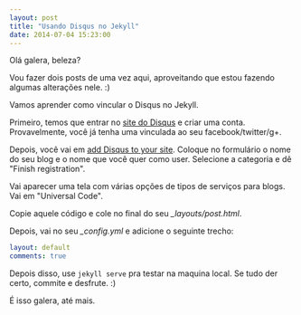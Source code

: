 ```yaml
---
layout: post
title: "Usando Disqus no Jekyll"
date: 2014-07-04 15:23:00
---
```


Olá galera, beleza?

Vou fazer dois posts de uma vez aqui, aproveitando que estou fazendo
algumas alterações nele. :)

Vamos aprender como vincular o Disqus no Jekyll.

Primeiro, temos que entrar no [site do Disqus](https://disqus.com/) e
criar uma conta. Provavelmente, você já tenha uma vinculada ao seu
facebook/twitter/g+.

Depois, você vai em [add Disqus to your
site](http://disqus.com/admin/create/). Coloque no formulário o nome do
seu blog e o nome que você quer como user. Selecione a categoria e dê
"Finish registration".

Vai aparecer uma tela com várias opções de tipos de serviços para blogs.
Vai em "Universal Code".

Copie aquele código e cole no final do seu *_layouts/post.html*.

Depois, vai no seu *_config.yml* e adicione o seguinte trecho:

``` yaml
layout: default
comments: true
```

Depois disso, use `jekyll serve` pra testar na maquina local. Se tudo
der certo, commite e desfrute. :)

É isso galera, até mais.
